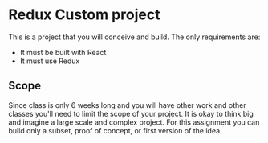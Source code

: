 # Redux Custom project

This is a project that you will conceive and build. The only requirements are: 

- It must be built with React 
- It must use Redux

## Scope 

Since class is only 6 weeks long and you will have other work and other classes 
you'll need to limit the scope of your project. It is okay to think big and 
imagine a large scale and complex project. For this assignment you can build only 
a subset, proof of concept, or first version of the idea.

